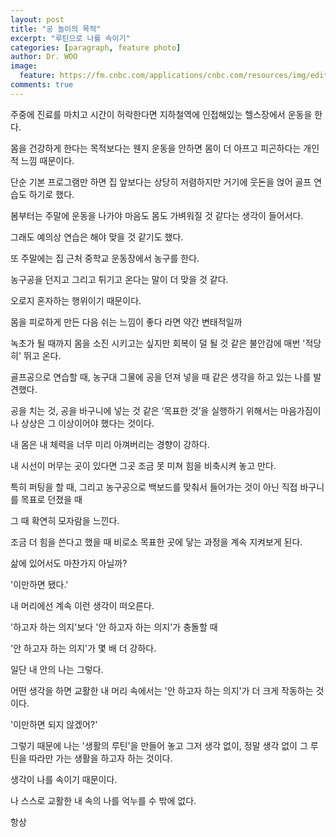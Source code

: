 ```yaml
---
layout: post
title: "공 놀이의 목적"
excerpt: "루틴으로 나를 속이기"
categories: [paragraph, feature photo]
author: Dr. WOO
image:
  feature: https://fm.cnbc.com/applications/cnbc.com/resources/img/editorial/2017/11/16/104847301-GettyImages-869615186-stephen-curry.1910x1000.jpg?v=1510851659
comments: true
---
```




주중에 진료를 마치고 시간이 허락한다면 지하철역에 인접해있는 헬스장에서 운동을 한다.

 몸을 건강하게 한다는 목적보다는 웬지 운동을 안하면 몸이 더 아프고 피곤하다는 개인적 느낌 때문이다.

 단순 기본 프로그램만 하면 집 앞보다는 상당히 저렴하지만 거기에 웃돈을 얹어 골프 연습도 하기로 했다.

 봄부터는 주말에 운동을 나가야 마음도 몸도 가벼워질 것 같다는 생각이 들어서다.

 그래도 예의상 연습은 해야 맞을 것 같기도 했다.

 또 주말에는 집 근처 중학교 운동장에서 농구를 한다.

 농구공을 던지고 그리고 튀기고 온다는 말이 더 맞을 것 같다.

 오로지 혼자하는 행위이기 때문이다.

 몸을 피로하게 만든 다음 쉬는 느낌이 좋다 라면 약간 변태적일까

녹초가 될 때까지 몸을 소진 시키고는 싶지만 회복이 덜 될 것 같은 불안감에 매번 '적당히' 뛰고 온다.

골프공으로 연습할 때, 농구대 그물에 공을 던져 넣을 때 같은 생각을 하고 있는 나를 발견했다.

공을 치는 것, 공을 바구니에 넣는 것 같은 ‘목표한 것’을 실행하기 위해서는 마음가짐이나 상상은 그 이상이어야 했다는 것이다.

내 몸은 내 체력을 너무 미리 아껴버리는 경향이 강하다.

내 시선이 머무는 곳이 있다면 그곳 조금 못 미쳐 힘을 비축시켜 놓고 만다.

특히 퍼팅을 할 때, 그리고 농구공으로 백보드를 맞춰서 들어가는 것이 아닌 직접 바구니를 목표로 던졌을 때

그 때 확연히 모자람을 느낀다.

조금 더 힘을 쓴다고 했을 때 비로소 목표한 곳에 닿는 과정을 계속 지켜보게 된다.

삶에 있어서도 마찬가지 아닐까?

'이만하면 됐다.'

내 머리에선 계속 이런 생각이 떠오른다.

'하고자 하는 의지'보다 '안 하고자 하는 의지'가 충돌할 때

'안 하고자 하는 의지'가 몇 배 더 강하다.

일단 내 안의 나는 그렇다.

어떤 생각을 하면 교활한 내 머리 속에서는 '안 하고자 하는 의지'가 더 크게 작동하는 것이다.

'이만하면 되지 않겠어?'

그렇기 때문에 나는 '생활의 루틴'을 만들어 놓고 그저 생각 없이, 정말 생각 없이 그 루틴을 따라만 가는 생활을 하고자 하는 것이다.

생각이 나를 속이기 때문이다.

나 스스로 교활한 내 속의 나를 억누를 수 밖에 없다.

항상
